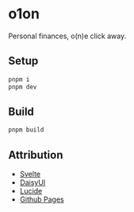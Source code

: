 # o1on

Personal finances, o(n)e click away.

## Setup

```bash
pnpm i
pnpm dev
```

## Build

```bash
pnpm build
```

## Attribution

- [Svelte](https://svelte.dev/)
- [DaisyUI](https://daisyui.com/)
- [Lucide](https://lucide.dev/)
- [Github Pages](https://pages.github.com/)